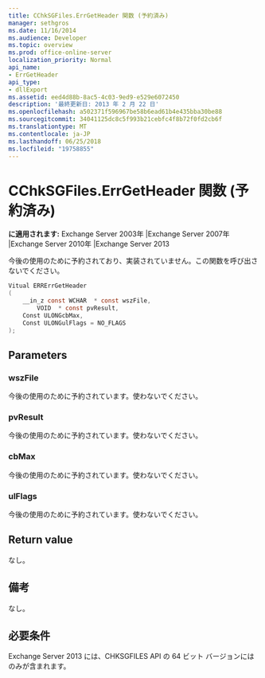 ```yaml
---
title: CChkSGFiles.ErrGetHeader 関数 (予約済み)
manager: sethgros
ms.date: 11/16/2014
ms.audience: Developer
ms.topic: overview
ms.prod: office-online-server
localization_priority: Normal
api_name:
- ErrGetHeader
api_type:
- dllExport
ms.assetid: eed4d88b-8ac5-4c03-9ed9-e529e6072450
description: '最終更新日: 2013 年 2 月 22 日'
ms.openlocfilehash: a502371f596967be58b6ead61b4e435bba30be88
ms.sourcegitcommit: 34041125dc8c5f993b21cebfc4f8b72f0fd2cb6f
ms.translationtype: MT
ms.contentlocale: ja-JP
ms.lasthandoff: 06/25/2018
ms.locfileid: "19758855"
---
```

# <a name="cchksgfileserrgetheader-function-reserved"></a>CChkSGFiles.ErrGetHeader 関数 (予約済み)

**に適用されます:** Exchange Server 2003年 |Exchange Server 2007年 |Exchange Server 2010年 |Exchange Server 2013
  
今後の使用のために予約されており、実装されていません。この関数を呼び出さないでください。  
  
```cs
Vitual ERRErrGetHeader  
(
    __in_z const WCHAR  * const wszFile,
        VOID  * const pvResult,
    Const ULONGcbMax,
    Const ULONGulFlags = NO_FLAGS
);

```

## <a name="parameters"></a>Parameters

### <a name="wszfile"></a>wszFile
  
今後の使用のために予約されています。使わないでください。
    
### <a name="pvresult"></a>pvResult
  
今後の使用のために予約されています。使わないでください。
    
### <a name="cbmax"></a>cbMax
  
今後の使用のために予約されています。使わないでください。
    
### <a name="ulflags"></a>ulFlags
  
今後の使用のために予約されています。使わないでください。
    
## <a name="return-value"></a>Return value

なし。
  
## <a name="remarks"></a>備考

なし。
  
## <a name="requirements"></a>必要条件

Exchange Server 2013 には、CHKSGFILES API の 64 ビット バージョンにはのみが含まれます。
  

